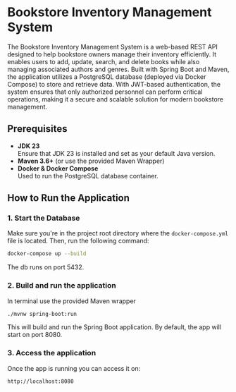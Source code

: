 # Bookstore Inventory Management System

The Bookstore Inventory Management System is a web-based REST API designed to help bookstore owners manage their inventory efficiently. It enables users to add, update, search, and delete books while also managing associated authors and genres. Built with Spring Boot and Maven, the application utilizes a PostgreSQL database (deployed via Docker Compose) to store and retrieve data. With JWT-based authentication, the system ensures that only authorized personnel can perform critical operations, making it a secure and scalable solution for modern bookstore management.

## Prerequisites

- **JDK 23**  
  Ensure that JDK 23 is installed and set as your default Java version.
- **Maven 3.6+** (or use the provided Maven Wrapper)
- **Docker & Docker Compose**  
  Used to run the PostgreSQL database container.

## How to Run the Application

### 1. Start the Database

Make sure you're in the project root directory where the `docker-compose.yml` file is located. Then, run the following command:

```bash
docker-compose up --build
```

The db runs on port 5432.

### 2. Build and run the application
In terminal use the provided Maven wrapper

```bash
./mvnw spring-boot:run
```
This will build and run the Spring Boot application. By default, the app will start on port 8080.

### 3. Access the application
Once the app is running you can access it on: 
```bash
http://localhost:8080
```
